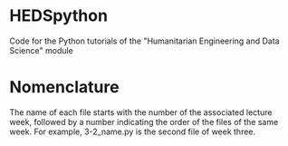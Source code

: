 # HEDSpython
Code for the Python tutorials of the "Humanitarian Engineering and Data Science" module

# Nomenclature
The name of each file starts with the number of the associated lecture week, followed by a number indicating the order of the files of the same week. 
For example, 3-2_name.py is the second file of week three.